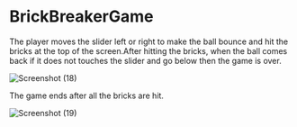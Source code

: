 # BrickBreakerGame
The player moves the slider left or right to make the ball bounce and hit the bricks at the top of the
screen.After hitting the bricks, when the ball comes back if it does not touches the slider and go below
then the game is over. 

![Screenshot (18)](https://user-images.githubusercontent.com/62611035/234558934-9dbd4c4f-eb72-4e65-85ac-23899fb272a4.png)

The game ends after all the bricks are hit.

![Screenshot (19)](https://user-images.githubusercontent.com/62611035/234558978-e285c421-67b3-46c9-b00a-27a925da5462.png)
